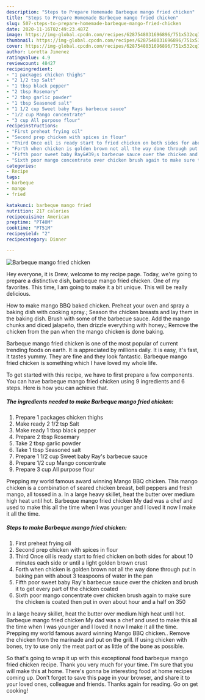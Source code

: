 ```yaml
---
description: "Steps to Prepare Homemade Barbeque mango fried chicken"
title: "Steps to Prepare Homemade Barbeque mango fried chicken"
slug: 507-steps-to-prepare-homemade-barbeque-mango-fried-chicken
date: 2020-11-16T02:49:23.487Z
image: https://img-global.cpcdn.com/recipes/6287548031696896/751x532cq70/barbeque-mango-fried-chicken-recipe-main-photo.jpg
thumbnail: https://img-global.cpcdn.com/recipes/6287548031696896/751x532cq70/barbeque-mango-fried-chicken-recipe-main-photo.jpg
cover: https://img-global.cpcdn.com/recipes/6287548031696896/751x532cq70/barbeque-mango-fried-chicken-recipe-main-photo.jpg
author: Loretta Jimenez
ratingvalue: 4.9
reviewcount: 48427
recipeingredient:
- "1 packages chicken thighs"
- "2 1/2 tsp Salt"
- "1 tbsp black pepper"
- "2 tbsp Rosemary"
- "2 tbsp garlic powder"
- "1 tbsp Seasoned salt"
- "1 1/2 cup Sweet baby Rays barbecue sauce"
- "1/2 cup Mango concentrate"
- "3 cup All purpose flour"
recipeinstructions:
- "First preheat frying oil"
- "Second prep chicken with spices in flour"
- "Third Once oil is ready start to fried chicken on both sides for about 10 minutes each side or until a light golden brown crust"
- "Forth when chicken is golden brown not all the way done through put in baking pan with about 3 teaspoons of water in the pan"
- "Fifth poor sweet baby Ray&#39;s barbecue sauce over the chicken and brush it to get every part of the chicken coated"
- "Sixth poor mango concentrate over chicken brush again to make sure the chicken is coated then put in oven about hour and a half on 350"
categories:
- Recipe
tags:
- barbeque
- mango
- fried

katakunci: barbeque mango fried 
nutrition: 217 calories
recipecuisine: American
preptime: "PT40M"
cooktime: "PT51M"
recipeyield: "2"
recipecategory: Dinner

---
```



![Barbeque mango fried chicken](https://img-global.cpcdn.com/recipes/6287548031696896/751x532cq70/barbeque-mango-fried-chicken-recipe-main-photo.jpg)

Hey everyone, it is Drew, welcome to my recipe page. Today, we're going to prepare a distinctive dish, barbeque mango fried chicken. One of my favorites. This time, I am going to make it a bit unique. This will be really delicious.

How to make mango BBQ baked chicken. Preheat your oven and spray a baking dish with cooking spray.; Season the chicken breasts and lay them in the baking dish. Brush with some of the barbecue sauce. Add the mango chunks and diced jalapeño, then drizzle everything with honey.; Remove the chicken from the pan when the mango chicken is done baking.

Barbeque mango fried chicken is one of the most popular of current trending foods on earth. It is appreciated by millions daily. It is easy, it's fast, it tastes yummy. They are fine and they look fantastic. Barbeque mango fried chicken is something which I have loved my whole life.


To get started with this recipe, we have to first prepare a few components. You can have barbeque mango fried chicken using 9 ingredients and 6 steps. Here is how you can achieve that.

<!--inarticleads1-->

##### The ingredients needed to make Barbeque mango fried chicken:

1. Prepare 1 packages chicken thighs
1. Make ready 2 1/2 tsp Salt
1. Make ready 1 tbsp black pepper
1. Prepare 2 tbsp Rosemary
1. Take 2 tbsp garlic powder
1. Take 1 tbsp Seasoned salt
1. Prepare 1 1/2 cup Sweet baby Ray&#39;s barbecue sauce
1. Prepare 1/2 cup Mango concentrate
1. Prepare 3 cup All purpose flour


Prepping my world famous award winning Mango BBQ chicken. This mango chicken is a combination of seared chicken breast, bell peppers and fresh mango, all tossed in a. In a large heavy skillet, heat the butter over medium high heat until hot. Barbeque mango fried chicken My dad was a chef and used to make this all the time when I was younger and I loved it now I make it all the time. 

<!--inarticleads2-->

##### Steps to make Barbeque mango fried chicken:

1. First preheat frying oil
1. Second prep chicken with spices in flour
1. Third Once oil is ready start to fried chicken on both sides for about 10 minutes each side or until a light golden brown crust
1. Forth when chicken is golden brown not all the way done through put in baking pan with about 3 teaspoons of water in the pan
1. Fifth poor sweet baby Ray&#39;s barbecue sauce over the chicken and brush it to get every part of the chicken coated
1. Sixth poor mango concentrate over chicken brush again to make sure the chicken is coated then put in oven about hour and a half on 350


In a large heavy skillet, heat the butter over medium high heat until hot. Barbeque mango fried chicken My dad was a chef and used to make this all the time when I was younger and I loved it now I make it all the time. Prepping my world famous award winning Mango BBQ chicken.. Remove the chicken from the marinade and put on the grill. If using chicken with bones, try to use only the meat part or as little of the bone as possible. 

So that's going to wrap it up with this exceptional food barbeque mango fried chicken recipe. Thank you very much for your time. I'm sure that you will make this at home. There's gonna be interesting food at home recipes coming up. Don't forget to save this page in your browser, and share it to your loved ones, colleague and friends. Thanks again for reading. Go on get cooking!
